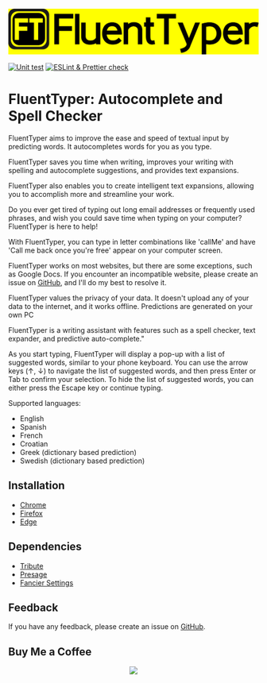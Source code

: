
![Logo](https://github.com/bartekplus/FluentTyper/raw/master/promotional_materials/icon/LogoFluentTyper.png)


[![Unit test](https://github.com/bartekplus/FluentTyper/actions/workflows/test.yml/badge.svg)](https://github.com/bartekplus/FluentTyper/actions/workflows/test.yml)
[![ESLint & Prettier check](https://github.com/bartekplus/FluentTyper/actions/workflows/lintCheck.yml/badge.svg)](https://github.com/bartekplus/FluentTyper/actions/workflows/lintCheck.yml)


# FluentTyper: Autocomplete and Spell Checker

FluentTyper aims to improve the ease and speed of textual input by predicting words. It autocompletes words for you as you type.

FluentTyper saves you time when writing, improves your writing with spelling and autocomplete suggestions, and provides text expansions.

FluentTyper also enables you to create intelligent text expansions, allowing you to accomplish more and streamline your work.

Do you ever get tired of typing out long email addresses or frequently used phrases, and wish you could save time when typing on your computer? FluentTyper is here to help!

With FluentTyper, you can type in letter combinations like 'callMe' and have 'Call me back once you're free' appear on your computer screen.

FluentTyper works on most websites, but there are some exceptions, such as Google Docs. If you encounter an incompatible website, please create an issue on [GitHub](https://github.com/bartekplus/FluentTyper), and I'll do my best to resolve it.

FluentTyper values the privacy of your data. It doesn't upload any of your data to the internet, and it works offline. Predictions are generated on your own PC

FluentTyper is a writing assistant with features such as a spell checker, text expander, and predictive auto-complete."

As you start typing, FluentTyper will display a pop-up with a list of suggested words, similar to your phone keyboard.
You can use the arrow keys (↑, ↓) to navigate the list of suggested words, and then press Enter or Tab to confirm your selection.
To hide the list of suggested words, you can either press the Escape key or continue typing.

Supported languages:
- English
- Spanish
- French
- Croatian
- Greek (dictionary based prediction)
- Swedish (dictionary based prediction)

## Installation

 - [Chrome](https://chrome.google.com/webstore/detail/fluenttyper-autocomplete/mbjlobpodpimgbkmlmjiblnmfgajmebm)
 - [Firefox](https://addons.mozilla.org/en-US/firefox/addon/fluenttyper/)
 - [Edge](https://microsoftedge.microsoft.com/addons/detail/fluenttyper-autocomplete/ljenfpihmhkddgmjoipinkhflinoofcn)


## Dependencies

- [Tribute](https://github.com/bartekplus/tribute)
- [Presage](https://github.com/bartekplus/presage)
- [Fancier Settings](https://github.com/bartekplus/fancier-settings)


## Feedback

If you have any feedback, please create an issue on [GitHub](https://github.com/bartekplus/FluentTyper).

## Buy Me a Coffee

<p align="center" width="100%">
    <a href="https://www.buymeacoffee.com/FluentTyper"><img src="https://cdn.buymeacoffee.com/buttons/v2/default-yellow.png"></a>
</p>
